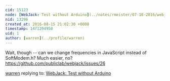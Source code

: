 ```yaml
---
cid: 15123
node: [WebJack: Test without Arduino](../notes/rmeister/07-18-2016/webjack-test-without-arduino)
nid: 13296
created_at: 2016-08-15 21:02:30 +0000
timestamp: 1471294950
uid: 1
author: [warren](../profile/warren)
---
```


Wait, though -- can we change frequencies in JavaScript instead of SoftModem.h? Much easier, no? https://github.com/publiclab/webjack/issues/26

[warren](../profile/warren) replying to: [WebJack: Test without Arduino](../notes/rmeister/07-18-2016/webjack-test-without-arduino)

